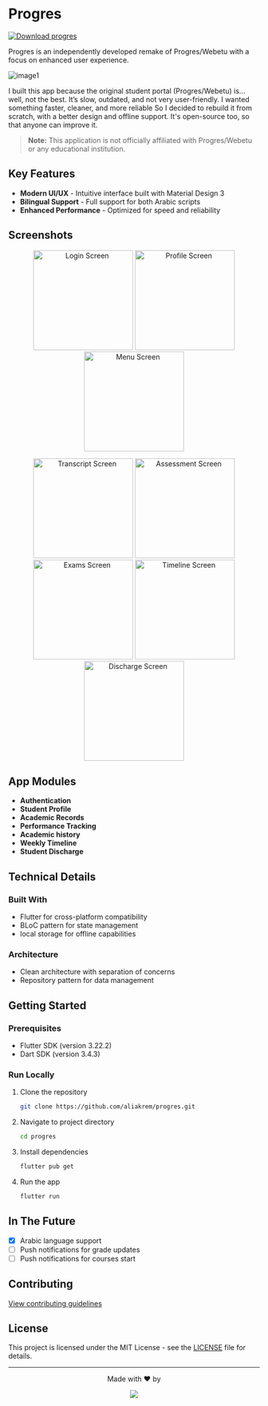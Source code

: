 # Progres

[<img src='https://stc.utdstc.com/img/mediakit/download-gio-big.png' alt='Download progres'>](https://progres.en.uptodown.com/android)

Progres is an independently developed remake of Progres/Webetu with a focus on enhanced user experience.



![image1](https://github.com/user-attachments/assets/b33a0fda-5827-45b1-a526-204b2f408c79)

I built this app because the original student portal (Progres/Webetu) is... well, not the best. It’s slow, outdated, and not very user-friendly. I wanted something faster, cleaner, and more reliable
So I decided to rebuild it from scratch, with a better design and offline support. It's open-source too, so that anyone can improve it.

> **Note:** This application is not officially affiliated with Progres/Webetu or any educational institution.

## Key Features

- **Modern UI/UX** - Intuitive interface built with Material Design 3
- **Bilingual Support** - Full support for both Arabic scripts
- **Enhanced Performance** - Optimized for speed and reliability

## Screenshots

<p align="center">
  <img src="screenshot/login.jpg" width="200" alt="Login Screen" />
  <img src="screenshot/profile.jpg" width="200" alt="Profile Screen" /> 
  <img src="screenshot/menu.jpg" width="200" alt="Menu Screen" />
</p>

<p align="center">
  <img src="screenshot/transcript.jpg" width="200" alt="Transcript Screen" />
  <img src="screenshot/assessment.jpg" width="200" alt="Assessment Screen" />
  <img src="screenshot/exams.jpg" width="200" alt="Exams Screen" />
  <img src="screenshot/timeline.jpg" width="200" alt="Timeline Screen" />
  <img src="screenshot/discharge.jpg" width="200" alt="Discharge Screen" />
</p>

## App Modules

 - **Authentication**
 - **Student Profile**
 - **Academic Records**
 - **Performance Tracking**
 - **Academic history**
 - **Weekly Timeline**
 - **Student Discharge**
 


## Technical Details

### Built With
- Flutter for cross-platform compatibility
- BLoC pattern for state management
- local storage for offline capabilities

### Architecture
- Clean architecture with separation of concerns
- Repository pattern for data management

## Getting Started

### Prerequisites
- Flutter SDK (version 3.22.2)
- Dart SDK (version 3.4.3) 

### Run Locally

1. Clone the repository
   ```bash
   git clone https://github.com/aliakrem/progres.git
   ```

2. Navigate to project directory
   ```bash
   cd progres
   ```
   
3. Install dependencies
   ```bash
   flutter pub get
   ```

4. Run the app
   ```bash
   flutter run
   ```

## In The Future  

- [x] Arabic language support
- [ ] Push notifications for grade updates
- [ ] Push notifications for courses start
   
## Contributing

[View contributing guidelines](https://github.com/AliAkrem/progres/blob/master/CONTRIBUTING.md)

## License

This project is licensed under the MIT License - see the [LICENSE](LICENSE) file for details.


---

<p align="center">
  Made with ❤️ by 
</p>
<p align="center">
  <a href="https://github.com/aliakrem/progres/graphs/contributors">
    <img src="https://contrib.rocks/image?repo=aliakrem/progres" />
  </a>
</p>
